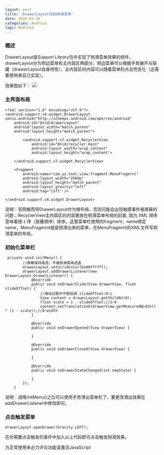 ```yaml
---
layout: post
title: 'DrawerLayout仿QQ侧滑菜单'
date: 2018-03-16
categories: Android
tags: Android
---
```

### 概述
DrawerLayout是Support Library包中实现了侧滑菜单效果的控件，drawerLayout分为侧边菜单和主内容区两部分，侧边菜单可以根据手势展开与隐藏（drawerLayout自身特性），主内容区的内容可以随着菜单的点击而变化（这需要使用者自己实现）。

效果图如下：
![](https://i.imgur.com/54UYDOE.png)

### 主界面布局
```android
<?xml version="1.0" encoding="utf-8"?>
<android.support.v4.widget.DrawerLayout xmlns:android="http://schemas.android.com/apk/res/android"
    android:id="@+id/drawerLayout"
    android:layout_width="match_parent"
    android:layout_height="match_parent">

		<android.support.v7.widget.RecyclerView
		    android:id="@+id/recycler_main"
		    android:layout_width="wrap_content"
		    android:layout_height="wrap_content">
	
	</android.support.v7.widget.RecyclerView>

    <fragment
        android:name="com.yz.tool.view.fragment.MenuFragmrnt"
        android:layout_width="250dp"
        android:layout_height="match_parent"
        android:layout_gravity="left"
        android:tag="Left" />

</android.support.v4.widget.DrawerLayout>

```
说明：官网推荐将DrawerLayout作为根布局，否则可能会出现触摸事件被屏蔽的问题；RecyclerView主内容区的内容要放在侧滑菜单布局的前面, 因为 XML 顺序意味着按 z 序（层叠顺序）排序。这里菜单栏使用的fragment，name绑定name，MenuFragmrnt就是侧滑出来的菜单，在MenuFragmrnt的XML文件写侧滑菜单的布局。

### 初始化菜单栏
```android
 private void initMenu() {
        //屏幕保持高亮，不被侧滑菜单遮盖
        drawerLayout.setScrimColor(0x00ffffff);
        drawerLayout.addDrawerListener(new DrawerLayout.DrawerListener() {
            @Override
            public void onDrawerSlide(View drawerView, float slideOffset) {
                //滑动过程中不断回调 slideOffset:0~1
                View content = drawerLayout.getChildAt(0);
                float scale = 1 - slideOffset;//1~0
                content.setTranslationX(drawerView.getMeasuredWidth() * (1 - scale));//0~width
            }

            @Override
            public void onDrawerOpened(View drawerView) {

            }

            @Override
            public void onDrawerClosed(View drawerView) {

            }

            @Override
            public void onDrawerStateChanged(int newState) {

            }
        });
    }
```
说明：调用initMenu()之后可以使用手势滑出菜单栏了，要更改滑出效果在addDrawerListener中修改即可。

### 点击触发菜单
```android
drawerLayout.openDrawer(Gravity.LEFT);
```
在你需要点击触发的事件中加入以上代码即可点击触发侧滑效果。

 

<!-- 来必力City版安装代码 -->
<div id="lv-container" data-id="city" data-uid="MTAyMC8zMjU2Ny85MTI4">
<script type="text/javascript">
   (function(d, s) {
   var j, e = d.getElementsByTagName(s)[0];

   if (typeof LivereTower === 'function') { return; }

   j = d.createElement(s);
   j.src = 'https://cdn-city.livere.com/js/embed.dist.js';
   j.async = true;

   e.parentNode.insertBefore(j, e);
   })(document, 'script');
</script>
<noscript> 为正常使用来必力评论功能请激活JavaScript</noscript>
</div>
<!-- City版安装代码已完成 -->